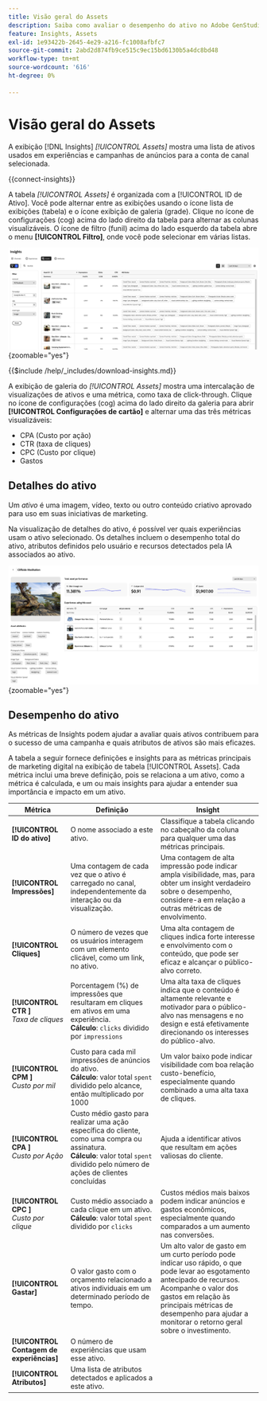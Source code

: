```yaml
---
title: Visão geral do Assets
description: Saiba como avaliar o desempenho do ativo no Adobe GenStudio for Performance Marketing.
feature: Insights, Assets
exl-id: 1e93422b-2645-4e29-a216-fc1008afbfc7
source-git-commit: 2abd2d874fb9ce515c9ec15bd6130b5a4dc8bd48
workflow-type: tm+mt
source-wordcount: '616'
ht-degree: 0%

---
```


# Visão geral do Assets

A exibição [!DNL Insights] _[!UICONTROL Assets]_ mostra uma lista de ativos usados em experiências e campanhas de anúncios para a conta de canal selecionada.

{{connect-insights}}

A tabela _[!UICONTROL Assets]_ é organizada com a [!UICONTROL ID de Ativo]. Você pode alternar entre as exibições usando o ícone lista de exibições (tabela) e o ícone exibição de galeria (grade). Clique no ícone de configurações (cog) acima do lado direito da tabela para alternar as colunas visualizáveis. O ícone de filtro (funil) acima do lado esquerdo da tabela abre o menu **[!UICONTROL Filtro]**, onde você pode selecionar em várias listas.

![Filtro e tabela do Assets](/help/assets/insights-assets-filter.png){zoomable="yes"}

{{$include /help/_includes/download-insights.md}}

A exibição de galeria do _[!UICONTROL Assets]_ mostra uma intercalação de visualizações de ativos e uma métrica, como taxa de click-through. Clique no ícone de configurações (cog) acima do lado direito da galeria para abrir **[!UICONTROL Configurações de cartão]** e alternar uma das três métricas visualizáveis:

- CPA (Custo por ação)
- CTR (taxa de cliques)
- CPC (Custo por clique)
- Gastos

## Detalhes do ativo

Um _ativo_ é uma imagem, vídeo, texto ou outro conteúdo criativo aprovado para uso em suas iniciativas de marketing.

Na visualização de detalhes do ativo, é possível ver quais experiências usam o ativo selecionado. Os detalhes incluem o desempenho total do ativo, atributos definidos pelo usuário e recursos detectados pela IA associados ao ativo.

![Detalhes do ativo](/help/assets/insights-asset-details.png){zoomable="yes"}

## Desempenho do ativo

As métricas de Insights podem ajudar a avaliar quais ativos contribuem para o sucesso de uma campanha e quais atributos de ativos são mais eficazes.

A tabela a seguir fornece definições e insights para as métricas principais de marketing digital na exibição de tabela [!UICONTROL Assets]. Cada métrica inclui uma breve definição, pois se relaciona a um ativo, como a métrica é calculada, e um ou mais insights para ajudar a entender sua importância e impacto em um ativo.

| Métrica | Definição | Insight |
| ---------------------- | ----------------------------- | -------------------------------- |
| **[!UICONTROL ID do ativo]** | O nome associado a este ativo. | Classifique a tabela clicando no cabeçalho da coluna para qualquer uma das métricas principais. |
| **[!UICONTROL Impressões]** | Uma contagem de cada vez que o ativo é carregado no canal, independentemente da interação ou da visualização. | Uma contagem de alta impressão pode indicar ampla visibilidade, mas, para obter um insight verdadeiro sobre o desempenho, considere-a em relação a outras métricas de envolvimento. |
| **[!UICONTROL Cliques]** | O número de vezes que os usuários interagem com um elemento clicável, como um link, no ativo. | Uma alta contagem de cliques indica forte interesse e envolvimento com o conteúdo, que pode ser eficaz e alcançar o público-alvo correto. |
| **[!UICONTROL CTR ]**<br>_Taxa de cliques_ | Porcentagem (%) de impressões que resultaram em cliques em ativos em uma experiência.<br>**Cálculo**: `clicks` dividido por `impressions` | Uma alta taxa de cliques indica que o conteúdo é altamente relevante e motivador para o público-alvo nas mensagens e no design e está efetivamente direcionando os interesses do público-alvo. |
| **[!UICONTROL CPM ]**<br>_Custo por mil_ | Custo para cada mil impressões de anúncios do ativo.<br>**Cálculo**: valor total `spent` dividido pelo alcance, então multiplicado por 1000 | Um valor baixo pode indicar visibilidade com boa relação custo-benefício, especialmente quando combinado a uma alta taxa de cliques. |
| **[!UICONTROL CPA ]**<br>_Custo por Ação_ | Custo médio gasto para realizar uma ação específica do cliente, como uma compra ou assinatura.<br>**Cálculo**: valor total `spent` dividido pelo número de ações de clientes concluídas | Ajuda a identificar ativos que resultam em ações valiosas do cliente. |
| **[!UICONTROL CPC ]**<br>_Custo por clique_ | Custo médio associado a cada clique em um ativo.<br>**Cálculo**: valor total `spent` dividido por `clicks` | Custos médios mais baixos podem indicar anúncios e gastos econômicos, especialmente quando comparados a um aumento nas conversões. |
| **[!UICONTROL Gastar]** | O valor gasto com o orçamento relacionado a ativos individuais em um determinado período de tempo. | Um alto valor de gasto em um curto período pode indicar uso rápido, o que pode levar ao esgotamento antecipado de recursos. Acompanhe o valor dos gastos em relação às principais métricas de desempenho para ajudar a monitorar o retorno geral sobre o investimento. |
| **[!UICONTROL Contagem de experiências]** | O número de experiências que usam esse ativo. | |
| **[!UICONTROL Atributos]** | Uma lista de atributos detectados e aplicados a este ativo. | |
